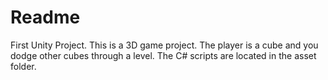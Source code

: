 # Readme

First Unity Project. This is a 3D game project. The player is a cube and you dodge other cubes through
a level. The C# scripts are located in the asset folder.


